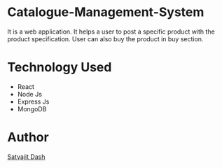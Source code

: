 # Catalogue-Management-System
It is a web application. It helps a user to post a specific product with the product specification.
User can also buy the product in buy section.

# Technology Used
+ React
+ Node Js
+ Express Js
+ MongoDB

# Author
[Satyajit Dash](https://drive.google.com/file/d/12pmqHaX7uzrBowDirHEAGjuMXYX6TWeg/view?usp=sharing)
